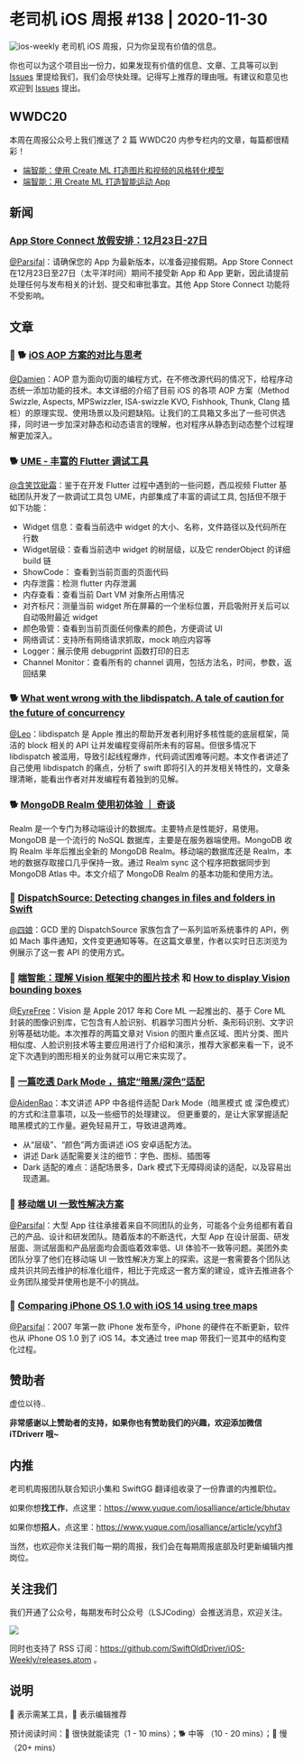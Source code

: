 # 老司机 iOS 周报 #138 | 2020-11-30

![ios-weekly](https://github.com/SwiftOldDriver/iOS-Weekly/blob/master/assets/ios-weekly.png?raw=true)
老司机 iOS 周报，只为你呈现有价值的信息。

你也可以为这个项目出一份力，如果发现有价值的信息、文章、工具等可以到 [Issues](https://github.com/SwiftOldDriver/iOS-Weekly/issues) 里提给我们，我们会尽快处理。记得写上推荐的理由哦。有建议和意见也欢迎到 [Issues](https://github.com/SwiftOldDriver/iOS-Weekly/issues) 提出。

## WWDC20

本周在周报公众号上我们推送了 2 篇 WWDC20 内参专栏内的文章，每篇都很精彩！

- [端智能：使用 Create ML 打造图片和视频的风格转化模型](https://mp.weixin.qq.com/s/oIVvGleWyHi7X38uFULRjA)
- [端智能：用 Create ML 打造智能运动 App](https://mp.weixin.qq.com/s/pzbxLL03Sq3IXKQRCQohKg)

## 新闻

### [App Store Connect 放假安排：12月23日-27日](https://developer.apple.com/cn/news/?id=83m4plrb)

[@Parsifal](https://github.com/ParsifalC)：请确保您的 App 为最新版本，以准备迎接假期。App Store Connect 在12月23日至27日（太平洋时间）期间不接受新 App 和 App 更新，因此请提前处理任何与发布相关的计划、提交和审批事宜。其他 App Store Connect 功能将不受影响。

## 文章

### 🌟 🐕 [iOS AOP 方案的对比与思考](https://mp.weixin.qq.com/s/5JhbX4McMifFpZ7NyztIQw)

[@Damien](https://github.com/ZengyiMa)：AOP 意为面向切面的编程方式，在不修改源代码的情况下，给程序动态统一添加功能的技术。本文详细的介绍了目前 iOS 的各项 AOP 方案（Method Swizzle, Aspects, MPSwizzler, ISA-swizzle KVO, Fishhook, Thunk, Clang 插桩）的原理实现、使用场景以及问题缺陷。让我们的工具箱又多出了一些可供选择，同时进一步加深对静态和动态语言的理解，也对程序从静态到动态整个过程理解更加深入。

### 🐕 [UME - 丰富的 Flutter 调试工具](https://mp.weixin.qq.com/s/9GjXB9Eu-OP3fIjdQWKklg)

[@含笑饮砒霜](https://weibo.com/chinafishnews/)：鉴于在开发 Flutter 过程中遇到的一些问题，西瓜视频 Flutter 基础团队开发了一款调试工具包 UME，内部集成了丰富的调试工具, 包括但不限于如下功能：

- Widget 信息：查看当前选中 widget 的大小、名称，文件路径以及代码所在行数
- Widget层级：查看当前选中 widget 的树层级，以及它 renderObject 的详细 build 链
- ShowCode： 查看到当前页面的页面代码
- 内存泄露：检测 flutter 内存泄漏
- 内存查看：查看当前 Dart VM 对象所占用情况
- 对齐标尺：测量当前 widget 所在屏幕的一个坐标位置，开启吸附开关后可以自动吸附最近 widget
- 颜色吸管：查看到当前页面任何像素的颜色，方便调试 UI
- 网络调试：支持所有网络请求抓取，mock 响应内容等
- Logger：展示使用 debugprint 函数打印的日志
- Channel Monitor：查看所有的 channel 调用，包括方法名，时间，参数，返回结果

### 🐕 [What went wrong with the libdispatch. A tale of caution for the future of concurrency](https://tclementdev.com/posts/what_went_wrong_with_the_libdispatch.html)

[@Leo](https://github.com/leomobiledeveloper)：libdispatch 是 Apple 推出的帮助开发者利用好多核性能的底层框架，简洁的 block 相关的 API 让并发编程变得前所未有的容易。但很多情况下 libdispatch 被滥用，导致引起线程爆炸，代码调试困难等问题。本文作者讲述了自己使用 libdispatch 的痛点，分析了 swift 即将引入的并发相关特性的，文章条理清晰，能看出作者对并发编程有着独到的见解。

### 🐕 [MongoDB Realm 使用初体验 ｜ 奇谈](https://mp.weixin.qq.com/s/HhhqkHtu9P1hib9L2Miyhg)

Realm 是一个专门为移动端设计的数据库。主要特点是性能好，易使用。MongoDB 是一个流行的 NoSQL 数据库，主要是在服务器端使用。MongoDB 收购 Realm 半年后推出全新的 MongoDB Realm。移动端的数据库还是 Realm，本地的数据存取接口几乎保持一致。通过 Realm sync 这个程序把数据同步到 MongoDB Atlas 中。本文介绍了 MongoDB Realm 的基本功能和使用方法。

### 🐎 [DispatchSource: Detecting changes in files and folders in Swift](https://swiftrocks.com/dispatchsource-detecting-changes-in-files-and-folders-in-swift.html)

[@四娘](https://kemchej.github.io/)：GCD 里的 DispatchSource 家族包含了一系列监听系统事件的 API，例如 Mach 事件通知，文件变更通知等等。在这篇文章里，作者以实时日志浏览为例展示了这一套 API 的使用方式。

### 🐢 [端智能：理解 Vision 框架中的图片技术](https://mp.weixin.qq.com/s/L4VHrw0Hvu_ALlTRY7rBBA) 和 [How to display Vision bounding boxes](https://machinethink.net/blog/bounding-boxes/)

[@EyreFree](https://github.com/EyreFree)：Vision 是 Apple 2017 年和 Core ML 一起推出的、基于 Core ML 封装的图像识别库，它包含有人脸识别、机器学习图片分析、条形码识别、文字识别等基础功能。本次推荐的两篇文章对 Vision 的图片重点区域、图片分类、图片相似度、人脸识别技术等主要应用进行了介绍和演示，推荐大家都来看一下，说不定下次遇到的图形相关的业务就可以用它来实现了。

### 🐢 [一篇吃透 Dark Mode ，搞定“暗黑/深色”适配](https://mp.weixin.qq.com/s/02QmgMkmVcB8x7xVZJT_Bg)

[@AidenRao](https://weibo.com/AidenRao)：本文讲述 APP 中各组件适配 Dark Mode（暗黑模式 或 深色模式）的方式和注意事项，以及一些细节的处理建议。
但更重要的，是让大家掌握适配暗黑模式的工作量。避免轻易开工，导致进退两难。

- 从“层级”、“颜色”两方面讲述 iOS 安卓适配方法。
- 讲述 Dark 适配需要关注的细节：字色、图标、插图等
- Dark 适配的难点：适配场景多，Dark 模式下无障碍阅读的适配，以及容易出现遗漏。

### 🐢 [移动端 UI 一致性解决方案](https://mp.weixin.qq.com/s/oq7ylltdRIdJuSlL7EIiNA)

[@Parsifal](https://github.com/ParsifalC)：大型 App 往往承接着来自不同团队的业务，可能各个业务组都有着自己的产品、设计和研发团队。随着版本的不断迭代，大型 App 在设计层面、研发层面、测试层面和产品层面均会面临着效率低、UI 体验不一致等问题。美团外卖团队分享了他们在移动端 UI 一致性解决方案上的探索。这是一套需要各个团队达成共识共同去维护的标准化组件，相比于完成这一套方案的建设，或许去推进各个业务团队接受并使用也是不小的挑战。

### 🐎 [Comparing iPhone OS 1.0 with iOS 14 using tree maps](https://blog.timac.org/2020/1122-comparing-iphone-os-with-ios-14-using-tree-maps/)

[@Parsifal](https://github.com/ParsifalC)：2007 年第一款 iPhone 发布至今，iPhone 的硬件在不断更新，软件也从 iPhone OS 1.0 到了 iOS 14。本文通过 tree map 带我们一览其中的结构变化过程。

## 赞助者

虚位以待..

**非常感谢以上赞助者的支持，如果你也有赞助我们的兴趣，欢迎添加微信 iTDriverr 哦~**

## 内推

老司机周报团队联合知识小集和 SwiftGG 翻译组收录了一份靠谱的内推职位。

如果你想**找工作**，点这里：<https://www.yuque.com/iosalliance/article/bhutav>

如果你想**招人**，点这里：<https://www.yuque.com/iosalliance/article/ycyhf3>

当然，也欢迎你关注我们每一期的周报，我们会在每期周报底部及时更新编辑内推岗位。

## 关注我们

我们开通了公众号，每期发布时公众号（LSJCoding）会推送消息，欢迎关注。

![](https://github.com/SwiftOldDriver/iOS-Weekly/blob/master/assets/qrcode_for_wechat.jpg?raw=true)

同时也支持了 RSS 订阅：<https://github.com/SwiftOldDriver/iOS-Weekly/releases.atom> 。

## 说明

🚧 表示需某工具，🌟 表示编辑推荐

预计阅读时间：🐎 很快就能读完（1 - 10 mins）；🐕 中等 （10 - 20 mins）；🐢 慢（20+ mins）

